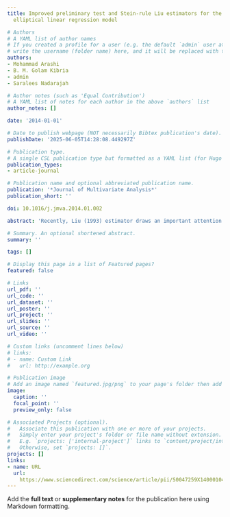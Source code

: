 ```yaml
---
title: Improved preliminary test and Stein-rule Liu estimators for the ill-conditioned
  elliptical linear regression model

# Authors
# A YAML list of author names
# If you created a profile for a user (e.g. the default `admin` user at `content/authors/admin/`), 
# write the username (folder name) here, and it will be replaced with their full name and linked to their profile.
authors:
- Mohammad Arashi
- B. M. Golam Kibria
- admin
- Saralees Nadarajah

# Author notes (such as 'Equal Contribution')
# A YAML list of notes for each author in the above `authors` list
author_notes: []

date: '2014-01-01'

# Date to publish webpage (NOT necessarily Bibtex publication's date).
publishDate: '2025-06-05T14:28:08.449297Z'

# Publication type.
# A single CSL publication type but formatted as a YAML list (for Hugo requirements).
publication_types:
- article-journal

# Publication name and optional abbreviated publication name.
publication: '*Journal of Multivariate Analysis*'
publication_short: ''

doi: 10.1016/j.jmva.2014.01.002

abstract: 'Recently, Liu (1993) estimator draws an important attention to estimate the regression parameters for an ill-conditioned linear regression model when the vector of errors is distributed according to the law belonging to the class of elliptically contoured distributions (ECDs). This paper proposed some improved Liu type estimators, namely, the unrestricted Liu estimator (ULE), restricted Liu estimator (RLE), preliminary test Liu estimator (PTLE), shrinkage Liu estimator (SLE) and positive rule Liu estimator (PRLE) for estimating the regression parameters $\beta$. The performance of the proposed estimators is compared based on the quadratic bias and risk functions under both null and alternative hypotheses, which specify certain restrictions on the regression parameters. The conditions of superiority of the proposed estimators for parameter $d$ and non-centrality parameter  $\Delta$ are given.'

# Summary. An optional shortened abstract.
summary: ''

tags: []

# Display this page in a list of Featured pages?
featured: false

# Links
url_pdf: ''
url_code: ''
url_dataset: ''
url_poster: ''
url_project: ''
url_slides: ''
url_source: ''
url_video: ''

# Custom links (uncomment lines below)
# links:
# - name: Custom Link
#   url: http://example.org

# Publication image
# Add an image named `featured.jpg/png` to your page's folder then add a caption below.
image:
  caption: ''
  focal_point: ''
  preview_only: false

# Associated Projects (optional).
#   Associate this publication with one or more of your projects.
#   Simply enter your project's folder or file name without extension.
#   E.g. `projects: ['internal-project']` links to `content/project/internal-project/index.md`.
#   Otherwise, set `projects: []`.
projects: []
links:
- name: URL
  url: 
    https://www.sciencedirect.com/science/article/pii/S0047259X14000104
---
```


Add the **full text** or **supplementary notes** for the publication here using Markdown formatting.

